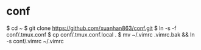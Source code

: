 # conf

$ cd ~
$ git clone https://github.com/xuanhan863/conf.git
$ ln -s -f conf/.tmux.conf
$ cp conf/.tmux.conf.local .
$ mv ~/.vimrc .vimrc.bak && ln -s conf/.vimrc ~/.vimrc
